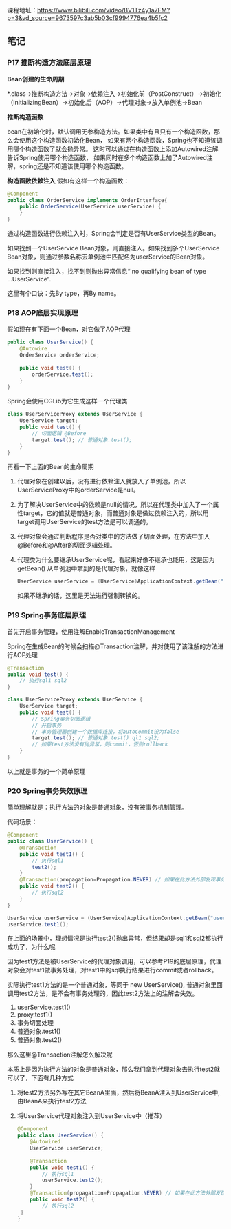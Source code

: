 课程地址：https://www.bilibili.com/video/BV1Tz4y1a7FM?p=3&vd_source=9673597c3ab5b03cf9994776ea4b5fc2

## 笔记

### P17 推断构造方法底层原理

**Bean创建的生命周期**

*.class->推断构造方法->对象->依赖注入->初始化前（PostConstruct）->初始化（InitializingBean）->初始化后（AOP）->代理对象->放入单例池->Bean

**推断构造函数**

bean在初始化时，默认调用无参构造方法。如果类中有且只有一个构造函数，那么会使用这个构造函数初始化Bean，
如果有两个构造函数，Spring也不知道该调用哪个构造函数了就会抛异常。
这时可以通过在构造函数上添加Autowired注解告诉Spring使用哪个构造函数， 如果同时在多个构造函数上加了Autowired注解，spring还是不知道该使用哪个构造函数。

**构造函数依赖注入**
假如有这样一个构造函数：

~~~java
@Component
public class OrderService implements OrderInterface{
    public OrderService(UserService userService) {
    }
}
~~~

通过构造函数进行依赖注入时，Spring会判定是否有UserService类型的Bean。

如果找到一个UserService Bean对象，则直接注入。如果找到多个UserService Bean对象，则通过参数名称去单例池中匹配名为userService的Bean对象。

如果找到则直接注入，找不到则抛出异常信息“ no qualifying bean of type ...UserService”.

这里有个口诀：先By type，再By name。

### P18 AOP底层实现原理

假如现在有下面一个Bean，对它做了AOP代理

~~~java
public class UserService() {
    @Autowire
    OrderService orderService;
    
    public void test() {
        orderService.test();
    }
}
~~~

Spring会使用CGLib为它生成这样一个代理类

~~~java
class UserServiceProxy extends UserService {
    UserService target;
    public void test() {
    	// 切面逻辑 @Before
        target.test(); // 普通对象.test();
    }
}
~~~

再看一下上面的Bean的生命周期

1. 代理对象在创建以后，没有进行依赖注入就放入了单例池，所以UserServiceProxy中的orderService是null。

2. 为了解决UserService中的依赖是null的情况，所以在代理类中加入了一个属性target，它的值就是普通对象，而普通对象是做过依赖注入的，所以用target调用UserService的test方法是可以调通的。

3. 代理对象会通过判断程序是否对类中的方法做了切面处理，在方法中加入@Before和@After的切面逻辑处理。

4. 代理类为什么要继承UserService呢，看起来好像不继承也能用，这是因为getBean() 从单例池中拿到的是代理对象，就像这样

   ~~~java
   UserService userService = (UserService)ApplicationContext.getBean("userService");
   ~~~

   如果不继承的话，这里是无法进行强制转换的。

### P19 Spring事务底层原理

首先开启事务管理，使用注解EnableTransactionManagement

Spring在生成Bean的时候会扫描@Transaction注解，并对使用了该注解的方法进行AOP处理

~~~java
@Transaction
public void test() {
    // 执行sql1 sql2
}
~~~

~~~java
class UserServiceProxy extends UserService {
    UserService target;
    public void test() {
    	// Spring事务切面逻辑
        // 开启事务
        // 事务管理器创建一个数据库连接，将autoCommit设为false
        target.test(); // 普通对象.test() ql1 sql2;
        // 如果test方法没有抛异常，则commit，否则rollback
    }
}
~~~

以上就是事务的一个简单原理

### P20 Spring事务失效原理

简单理解就是：执行方法的对象是普通对象，没有被事务机制管理。

代码场景：

~~~java
@Component
public class UserService() {
    @Transaction
    public void test1() {
        // 执行sql1
        test2();
    }
    @Transaction(propagation=Propagation.NEVER) // 如果在此方法外部发现事务支持就抛出异常
    public void test2() {
        // 执行sql2
	}
}
~~~

~~~java
UserService userService = (UserService)ApplicationContext.getBean("userService");
userService.test1();
~~~

在上面的场景中，理想情况是执行test2()抛出异常，但结果却是sql1和sql2都执行成功了，为什么呢

因为test1方法是被UserService的代理对象调用，可以参考P19的底层原理，代理对象会对test1做事务处理，对test1中的sql执行结果进行commit或者rollback。

实际执行test1方法的是一个普通对象，等同于 new UserService(), 普通对象里面调用test2方法，是不会有事务处理的，因此test2方法上的注解会失效。

1. userService.test1()
2. proxy.test1()
3. 事务切面处理
4. 普通对象.test1()
5. 普通对象.test2()

那么这里@Transaction注解怎么解决呢

本质上是因为执行方法的对象是普通对象，那么我们拿到代理对象去执行test2就可以了，下面有几种方式

1. 将test2方法另外写在其它BeanA里面，然后将BeanA注入到UserService中, 由BeanA来执行test2方法

2. 将UserService代理对象注入到UserService中（推荐）

   ~~~java
   @Component
   public class UserService() {
       @Autowired
       UserService userService;
       
       @Transaction
       public void test1() {
           // 执行sql1
           userService.test2();
       }
       @Transaction(propagation=Propagation.NEVER) // 如果在此方法外部发现事务支持就抛出异常
       public void test2() {
           // 执行sql2
   	}
   }
   ~~~

   

